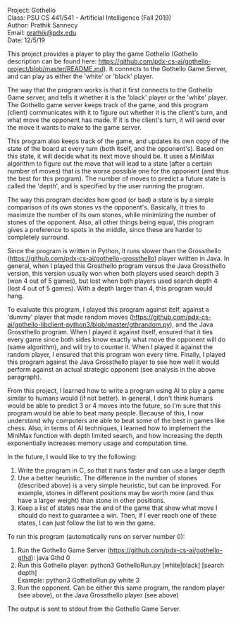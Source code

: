Project: Gothello  
Class: PSU CS 441/541 - Artificial Intelligence (Fall 2019)  
Author: Prathik Sannecy  
Email: prathik@pdx.edu  
Date: 12/5/19

This project provides a player to play the game Gothello (Gothello description can be found here: https://github.com/pdx-cs-ai/gothello-project/blob/master/README.md). It connects to the Gothello Game Server, and can play as either the 'white' or 'black' player.

The way that the program works is that it first connects to the Gothello Game server, and tells it whether it is the 'black' player or the 'white' player. The Gothello game server keeps track of the game, and this program (client) communicates with it to figure out whether it is the client's turn, and what move the opponent has made. If it is the client's turn, it will send over the move it wants to make to the game server.

This program also keeps track of the game, and updates its own copy of the state of the board at every turn (both itself, and the opponent's). Based on this state, it will decide what its next move should be. It uses a MiniMax algorithm to figure out the move that will lead to a state (after a certain number of moves) that is the worse possible one for the opponent (and thus the best for this program). The number of moves to predict a future state is called the 'depth', and is specified by the user running the program.

The way this program decides how good (or bad) a state is by a simple comparison of its own stones vs the opponent's. Basically, it tries to maximize the number of its own stones, while minimizing the number of stones of the opponent. Also, all other things being equal, this program gives a preference to spots in the middle, since these are harder to completely surround.

Since the program is written in Python, it runs slower than the Grossthello (https://github.com/pdx-cs-ai/gothello-grossthello) player written in Java. In general, when I played this Grosthello program versus the Java Grossthello version, this version usually won when both players used search depth 3 (won 4 out of 5 games), but lost when both players used search depth 4 (lost 4 out of 5 games). With a depth larger than 4, this program would hang.

To evaluate this program, I played this program against itelf, against a 'dummy' player that made random moves (https://github.com/pdx-cs-ai/gothello-libclient-python3/blob/master/gthrandom.py), and the Java Grossthello program. When I played it against itself, ensured that it ties every game since both sides know exactly what move the opponent will do (same algorithm), and will try to counter it. When I played it against the random player, I ensured that this program won every time. Finally, I played this program against the Java Grossthello player to see how well it would perform against an actual strategic opponent (see analysis in the above paragraph).

From this project, I learned how to write a program using AI to play a game similar to humans would (if not better). In general, I don't think humans would be able to predict 3 or 4 moves into the future, so I'm sure that this program would be able to beat many people. Because of this, I now understand why computers are able to beat some of the best in games like chess. Also, in terms of AI techniques, I learned how to implement the MiniMax function with depth limited search, and how increasing the depth exponentially increases memory usage and computation time.

In the future, I would like to try the following:
1. Write the program in C, so that it runs faster and can use a larger depth
2. Use a better heuristic. The difference in the number of stones (described above) is a very simple heuristic, but can be improved. For example, stones in different positions may be worth more (and thus have a larger weight) than stone in other positions.
3. Keep a list of states near the end of the game that show what move I should do next to guarantee a win. Then, if I ever reach one of these states, I can just follow the list to win the game.

To run this program (automatically runs on server number 0):
1. Run the Gothello Game Server (https://github.com/pdx-cs-ai/gothello-gthd): java Gthd 0
2. Run this Gothello player: python3 GothelloRun.py [white|black] [search depth]  
Example: python3 GothelloRun.py white 3
3. Run the opponent. Can be either this same program, the random player (see above), or the Java Grossthello player (see above)  

The output is sent to stdout from the Gothello Game Server.
